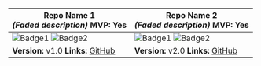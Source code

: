 | **Repo Name 1**  <br> *(Faded description)* MVP: **Yes**                     | **Repo Name 2**  <br> *(Faded description)* MVP: **Yes** |
|------------------------------------------------------------------------------|----------------------------------------------------------|
| ![Badge1](https://img.shields.io/badge/Status-Active-brightgreen) ![Badge2](https://img.shields.io/badge/Tests-Passing-green) | ![Badge1](https://img.shields.io/badge/Status-Active-brightgreen) ![Badge2](https://img.shields.io/badge/Tests-Passing-green) |
| **Version:** v1.0 **Links:** [GitHub](https://github.com) | **Version:** v2.0 **Links:** [GitHub](https://github.com) |
